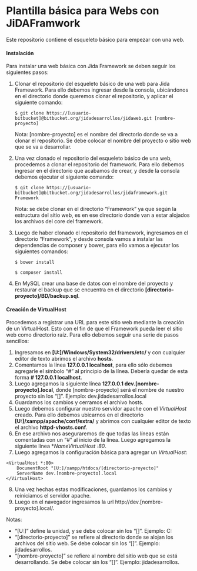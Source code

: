 # Plantilla básica para Webs con JiDAFramwork #

Este repositorio contiene el esqueleto básico para empezar con una web.

#### Instalación ####

Para instalar una web básica con Jida Framework se deben seguir los siguientes pasos:

1. Clonar el repositorio del esqueleto básico de una web para Jida Framework. Para ello debemos ingresar desde la consola, ubicándonos en el directorio donde queremos clonar el repositorio, y aplicar el siguiente comando:

    ```
    $ git clone https://[usuario-bitbucket]@bitbucket.org/jidadesarrollos/jidaweb.git [nombre-proyecto]
    ```

    Nota: [nombre-proyecto] es el nombre del directorio donde se va a clonar el repositorio. Se debe colocar el nombre del proyecto o sitio web que se va a desarrollar.

2. Una vez clonado el repositorio del esqueleto básico de una web, procedemos a clonar el repositorio del framework. Para ello debemos ingresar en el directorio que acabamos de crear, y desde la consola debemos ejecutar el siguiente comando:

    ```
    $ git clone https://[usuario-bitbucket]@bitbucket.org/jidadesarrollos/jidaframework.git Framework
	```

    Nota: se debe clonar en el directorio “Framework” ya que según la estructura del sitio web, es en ese directorio donde van a estar alojados los archivos del core del framework.

3. Luego de haber clonado el repositorio del framework, ingresamos en el directorio “Framework”, y desde consola vamos a instalar las dependencias de composer y bower, para ello vamos a ejecutar los siguientes comandos:

	```
	$ bower install
	```

    ```
    $ composer install
    ```
	
4. En MySQL crear una base de datos con el nombre del proyecto y restaurar el backup que se encuentra en el directorio **[directorio-proyecto]/BD/backup.sql**.

#### Creación de VirtualHost ####

Procedemos a registrar una URL para este sitio web mediante la creación de un VirtualHost. Esto con el fin de que el Framework pueda leer el sitio web como directorio raíz. Para ello debemos seguir una serie de pasos sencillos:

1. Ingresamos en **[U:]/Windows/System32/drivers/etc/** y con cualquier editor de texto abrimos el archivo **hosts**.
2. Comentamos la línea **127.0.0.1 localhost**, para ello sólo debemos agregarle el símbolo “#” al principio de la línea. Debería quedar de esta forma **# 127.0.0.1 localhost**.
3. Luego agregamos la siguiente línea **127.0.0.1 dev.[nombre-proyecto].local**, donde [nombre-proyecto] será el nombre de nuestro proyecto sin los “[]”. Ejemplo: dev.jidadesarrollos.local
4. Guardamos los cambios y cerramos el archivo hosts.
5. Luego debemos configurar nuestro servidor apache con el _VirtualHost_ creado. Para ello debemos ubicarnos en el directorio **[U:]/xampp/apache/conf/extra/** y abrimos con cualquier editor de texto el archivo **httpd-vhosts.conf**.
6. En ese archivo nos aseguraremos de que todas las líneas están comentadas con un “#” al inicio de la línea. Luego agregamos la siguiente línea **NameVirtualHost *:80**.
7. Luego agregamos la configuración básica para agregar un _VirtualHost_:

```
<VirtualHost *:80>
    DocumentRoot "[U:]/xampp/htdocs/[directorio-proyecto]"
    ServerName dev.[nombre-proyecto].local
</VirtualHost> 
```

8. Una vez hechas estas modificaciones, guardamos los cambios y reiniciamos el servidor apache.
9. Luego en el navegador ingresamos la url http://dev.[nombre-proyecto].local/.

Notas:

* “[U:]” define la unidad, y se debe colocar sin los “[]”. Ejemplo: C:
* “[directorio-proyecto]” se refiere al directorio donde se alojan los archivos del sitio web. Se debe colocar sin los “[]”. Ejemplo: jidadesarrollos.
* “[nombre-proyecto]” se refiere al nombre del sitio web que se está desarrollando. Se debe colocar sin los “[]”. Ejemplo: jidadesarrollos.
